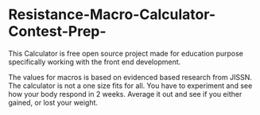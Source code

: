 # Resistance-Macro-Calculator-Contest-Prep-
This Calculator is free open source project made for education purpose specifically working with the front end development.

The values for macros is based on evidenced based research from JISSN. The calculator is not a one size fits for all. You have to experiment and see how your body respond in 2 weeks. Average it out and see if you either gained, or lost your weight. 



